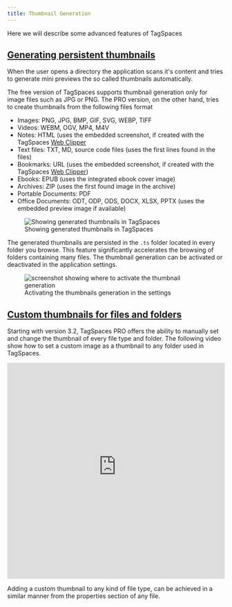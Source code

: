 ```yaml
---
title: Thumbnail Generation
---
```


Here we will describe some advanced features of TagSpaces

## <a id="thumbnailsGeneration" href="#thumbnailsGeneration">Generating persistent thumbnails</a>

When the user opens a directory the application scans it's content and tries to generate mini previews the so called thumbnails automatically.

The free version of TagSpaces supports thumbnail generation only for image files such as JPG or PNG. The PRO version, on the other hand, tries to create thumbnails from the following files format

- Images: PNG, JPG, BMP, GIF, SVG, WEBP, TIFF
- Videos: WEBM, OGV, MP4, M4V
- Notes: HTML (uses the embedded screenshot, if created with the TagSpaces [Web Clipper](/web-clipper/)
- Text files: TXT, MD, source code files (uses the first lines found in the files)
- Bookmarks: URL (uses the embedded screenshot, if created with the TagSpaces [Web Clipper](/web-clipper/))
- Ebooks: EPUB (uses the integrated ebook cover image)
- Archives: ZIP (uses the first found image in the archive)
- Portable Documents: PDF
- Office Documents: ODT, ODP, ODS, DOCX, XLSX, PPTX (uses the embedded preview image if available)

<figure>
  <img alt="Showing generated thumbnails in TagSpaces" src="https://www.tagspaces.org/content/v3-x/tagspaces-thumbnails.png" className="img-responsive center-block" />
  <figcaption>Showing generated thumbnails in TagSpaces</figcaption>
</figure>

The generated thumbnails are persisted in the `.ts` folder located in every folder you browse. This feature significantly accelerates the browsing of folders containing many files. The thumbnail generation can be activated or deactivated in the application settings.

<figure>
  <img alt="screenshot showing where to activate the thumbnail generation" src="https://www.tagspaces.org/content/v3-x/tagspaces-thumbnail-generation.png" className="img-responsive center-block" />
  <figcaption>Activating the thumbnails generation in the settings</figcaption>
</figure>

## <a id="customThumbnails" href="#customThumbnails">Custom thumbnails for files and folders</a>

Starting with version 3.2, TagSpaces PRO offers the ability to manually set and change the thumbnail of every file type and folder. The following video show how to set a custom image as a thumbnail to any folder used in TagSpaces.

<iframe width="100%" height="500" src="https://www.youtube-nocookie.com/embed/ZgnRRO1zdGc?rel=0" frameBorder="0" allow="autoplay; encrypted-media; picture-in-picture" allowFullScreen></iframe>

Adding a custom thumbnail to any kind of file type, can be achieved in a similar manner from the properties section of any file.

